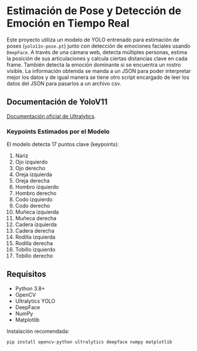 # Estimación de Pose y Detección de Emoción en Tiempo Real

Este proyecto utiliza un modelo de YOLO entrenado para estimación de poses (`yolo11n-pose.pt`) junto con detección de emociones faciales usando `DeepFace`. A través de una cámara web, detecta múltiples personas, estima la posición de sus articulaciones y calcula ciertas distancias clave en cada frame. También detecta la emoción dominante si se encuentra un rostro visible.
La información obtenida se manda a un JSON para poder interpretar mejor los datos y de igual manera se tiene otro script encargado de leer los datos del JSON para pasarlos a un archivo csv.

## Documentación de YoloV11
[Documentación oficial de Ultralytics](https://docs.ultralytics.com/es/models/yolo11/).

### Keypoints Estimados por el Modelo

El modelo detecta 17 puntos clave (keypoints):

1. Nariz  
2. Ojo izquierdo  
3. Ojo derecho  
4. Oreja izquierda  
5. Oreja derecha  
6. Hombro izquierdo  
7. Hombro derecho  
8. Codo izquierdo  
9. Codo derecho  
10. Muñeca izquierda  
11. Muñeca derecha  
12. Cadera izquierda  
13. Cadera derecha  
14. Rodilla izquierda  
15. Rodilla derecha  
16. Tobillo izquierdo  
17. Tobillo derecho

## Requisitos

- Python 3.8+
- OpenCV
- Ultralytics YOLO
- DeepFace
- NumPy
- Matplotlib

Instalación recomendada:

```bash
pip install opencv-python ultralytics deepface numpy matplotlib
